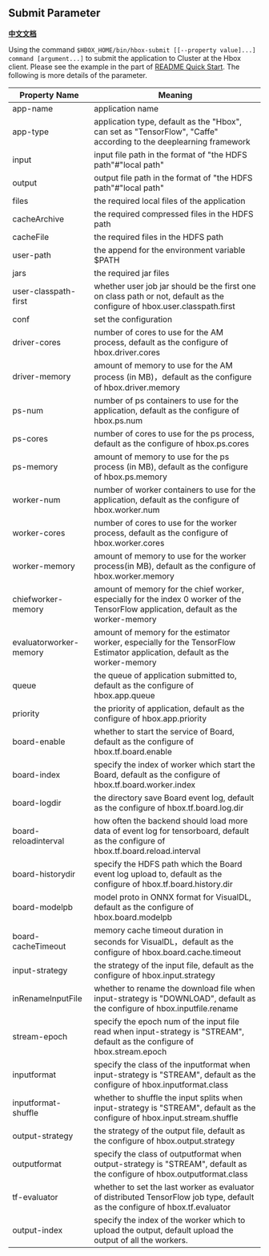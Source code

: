 ## Submit Parameter

[**中文文档**](./submit_cn.md)

Using the command `$HBOX_HOME/bin/hbox-submit [[--property value]...] command [argument...]` to submit the application to Cluster at the Hbox client.
Please see the example in the part of [README Quick Start](../README.md). The following is more details of the parameter.

Property Name | Meaning  
---------------- | ---------------  
app-name | application name  
app-type | application type, default as the "Hbox", can set as "TensorFlow", "Caffe" according to the deeplearning framework
input | input file path in the format of "the HDFS path"#"local path"  
output | output file path in the format of "the HDFS path"#"local path"  
files | the required local files of the application
cacheArchive | the required compressed files in the HDFS path  
cacheFile | the required files in the HDFS path  
user-path | the append for the environment variable $PATH  
jars | the required jar files  
user-classpath-first | whether user job jar should be the first one on class path or not, default as the configure of hbox.user.classpath.first  
conf | set the configuration  
driver-cores | number of cores to use for the AM process, default as the configure of hbox.driver.cores
driver-memory | amount of memory to use for the AM process (in MB)，default as the configure of hbox.driver.memory
ps-num | number of ps containers to use for the application, default as the configure of hbox.ps.num  
ps-cores | number of cores to use for the ps process, default as the configure of hbox.ps.cores  
ps-memory | amount of memory to use for the ps process (in MB), default as the configure of hbox.ps.memory  
worker-num | number of worker containers to use for the application, default as the configure of hbox.worker.num  
worker-cores | number of cores to use for the worker process, default as the configure of hbox.worker.cores  
worker-memory | amount of memory to use for the worker process(in MB), default as the configure of hbox.worker.memory  
chiefworker-memory | amount of memory for the chief worker, especially for the index 0 worker of the TensorFlow application, default as the worker-memory  
evaluatorworker-memory | amount of memory for the estimator worker, especially for the TensorFlow Estimator application, default as the worker-memory  
queue | the queue of application submitted to, default as the configure of hbox.app.queue  
priority | the priority of application, default as the configure of hbox.app.priority  
board-enable | whether to start the service of Board, default as the configure of hbox.tf.board.enable  
board-index | specify the index of worker which start the Board, default as the configure of hbox.tf.board.worker.index  
board-logdir | the directory save Board event log, default as the configure of hbox.tf.board.log.dir  
board-reloadinterval | how often the backend should load more data of event log for tensorboard, default as the configure of hbox.tf.board.reload.interval  
board-historydir | specify the HDFS path which the Board event log upload to, default as the configure of hbox.tf.board.history.dir  
board-modelpb | model proto in ONNX format for VisualDL, default as the configure of hbox.board.modelpb  
board-cacheTimeout | memory cache timeout duration in seconds for VisualDL，default as the configure of hbox.board.cache.timeout  
input-strategy | the strategy of the input file, default as the configure of hbox.input.strategy  
inRenameInputFile | whether to rename the download file when input-strategy is "DOWNLOAD", default as the configure of hbox.inputfile.rename  
stream-epoch | specify the epoch num of the input file read when input-strategy is "STREAM", default as the configure of hbox.stream.epoch  
inputformat | specify the class of the inputformat when input-strategy is "STREAM", default as the configure of hbox.inputformat.class  
inputformat-shuffle | whether to shuffle the input splits when input-strategy is "STREAM", default as the configure of hbox.input.stream.shuffle  
output-strategy | the strategy of the output file, default as the configure of hbox.output.strategy 
outputformat | specify the class of outputformat when output-strategy is "STREAM", default as the configure of hbox.outputformat.class
tf-evaluator | whether to set the last worker as evaluator of distributed TensorFlow job type, default as the configure of hbox.tf.evaluator
output-index | specify the index of the worker which to upload the output, default upload the output of all the workers.

